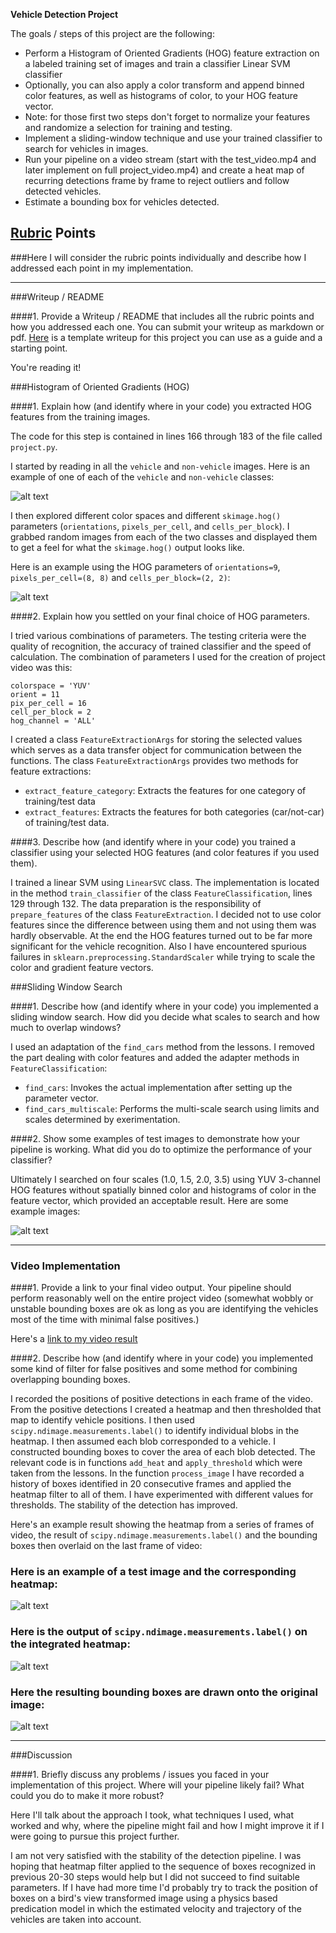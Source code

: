 **Vehicle Detection Project**

The goals / steps of this project are the following:

* Perform a Histogram of Oriented Gradients (HOG) feature extraction on a labeled training set of images and train a classifier Linear SVM classifier
* Optionally, you can also apply a color transform and append binned color features, as well as histograms of color, to your HOG feature vector. 
* Note: for those first two steps don't forget to normalize your features and randomize a selection for training and testing.
* Implement a sliding-window technique and use your trained classifier to search for vehicles in images.
* Run your pipeline on a video stream (start with the test_video.mp4 and later implement on full project_video.mp4) and create a heat map of recurring detections frame by frame to reject outliers and follow detected vehicles.
* Estimate a bounding box for vehicles detected.

[//]: # (Image References)
[image1]: ./output_images/car_not_car.jpg
[image2]: ./output_images/HOG_example.jpg
[image4]: ./output_images/sliding_window.jpg
[image5]: ./output_images/bboxes_and_heat.jpg
[image6]: ./output_images/labels_map.jpg
[image7]: ./output_images/output_bboxes.jpg
[video1]: ./project_video.mp4

## [Rubric](https://review.udacity.com/#!/rubrics/513/view) Points

###Here I will consider the rubric points individually and describe how I addressed each point in my implementation.  

---

###Writeup / README

####1. Provide a Writeup / README that includes all the rubric points and how you addressed each one.  You can submit your writeup as markdown or pdf.  [Here](https://github.com/udacity/CarND-Vehicle-Detection/blob/master/writeup_template.md) is a template writeup for this project you can use as a guide and a starting point.  

You're reading it!

###Histogram of Oriented Gradients (HOG)

####1. Explain how (and identify where in your code) you extracted HOG features from the training images.

The code for this step is contained in lines 166 through 183 of the file called `project.py`.  

I started by reading in all the `vehicle` and `non-vehicle` images.  Here is an example of one of each of the `vehicle` and `non-vehicle` classes:

![alt text][image1]

I then explored different color spaces and different `skimage.hog()` parameters (`orientations`, `pixels_per_cell`, and `cells_per_block`).  I grabbed random images from each of the two classes and displayed them to get a feel for what the `skimage.hog()` output looks like.

Here is an example using the HOG parameters of `orientations=9`, `pixels_per_cell=(8, 8)` and `cells_per_block=(2, 2)`:

![alt text][image2]

####2. Explain how you settled on your final choice of HOG parameters.

I tried various combinations of parameters. The testing criteria were the quality of recognition, the accuracy of trained classifier and the speed of calculation. The combination of parameters I used for the creation of project video was this:

```
colorspace = 'YUV'
orient = 11
pix_per_cell = 16
cell_per_block = 2
hog_channel = 'ALL'
```

I created a class `FeatureExtractionArgs` for storing the selected values which serves as a data transfer object for communication between the functions. The class `FeatureExtractionArgs` provides two methods for feature extractions:

* `extract_feature_category`: Extracts the features for one category of training/test data
* `extract_features`: Extracts the features for both categories (car/not-car) of training/test data.

####3. Describe how (and identify where in your code) you trained a classifier using your selected HOG features (and color features if you used them).

I trained a linear SVM using ``LinearSVC`` class. The implementation is located in the method ``train_classifier`` of the class ``FeatureClassification``, lines 129 through 132. The data preparation is the responsibility of ``prepare_features`` of the class ``FeatureExtraction``. I decided not to use color features since the difference between using them and not using them was hardly observable. At the end the HOG features turned out to be far more significant for the vehicle recognition. Also I have encountered spurious failures in ``sklearn.preprocessing.StandardScaler`` while trying to scale the color and gradient feature vectors. 

###Sliding Window Search

####1. Describe how (and identify where in your code) you implemented a sliding window search.  How did you decide what scales to search and how much to overlap windows?

I used an adaptation of the ``find_cars`` method from the lessons. I removed the part dealing with color features and added the adapter methods in ``FeatureClassification``:

* ``find_cars``: Invokes the actual implementation after setting up the parameter vector.
* ``find_cars_multiscale``: Performs the multi-scale search using limits and scales determined by exerimentation.

####2. Show some examples of test images to demonstrate how your pipeline is working.  What did you do to optimize the performance of your classifier?

Ultimately I searched on four scales (1.0, 1.5, 2.0, 3.5) using YUV 3-channel HOG features without spatially binned color and histograms of color in the feature vector, which provided an acceptable result. Here are some example images:

![alt text][image4]

---

### Video Implementation

####1. Provide a link to your final video output.  Your pipeline should perform reasonably well on the entire project video (somewhat wobbly or unstable bounding boxes are ok as long as you are identifying the vehicles most of the time with minimal false positives.)

Here's a [link to my video result](./output_project_video.mp4)


####2. Describe how (and identify where in your code) you implemented some kind of filter for false positives and some method for combining overlapping bounding boxes.

I recorded the positions of positive detections in each frame of the video.  From the positive detections I created a heatmap and then thresholded that map to identify vehicle positions.  I then used `scipy.ndimage.measurements.label()` to identify individual blobs in the heatmap.  I then assumed each blob corresponded to a vehicle.  I constructed bounding boxes to cover the area of each blob detected. The relevant code is in functions ``add_heat`` and ``apply_threshold`` which were taken from the lessons. In the function ``process_image`` I have recorded a history of boxes identified in 20 consecutive frames and applied the heatmap filter to all of them. I have experimented with different values for thresholds. The stability of the detection has improved.

Here's an example result showing the heatmap from a series of frames of video, the result of `scipy.ndimage.measurements.label()` and the bounding boxes then overlaid on the last frame of video:

### Here is an example of a test image and the corresponding heatmap:

![alt text][image5]

### Here is the output of `scipy.ndimage.measurements.label()` on the integrated heatmap:
![alt text][image6]

### Here the resulting bounding boxes are drawn onto the original image:
![alt text][image7]

---

###Discussion

####1. Briefly discuss any problems / issues you faced in your implementation of this project.  Where will your pipeline likely fail?  What could you do to make it more robust?

Here I'll talk about the approach I took, what techniques I used, what worked and why, where the pipeline might fail and how I might improve it if I were going to pursue this project further. 

I am not very satisfied with the stability of the detection pipeline. I was hoping that heatmap filter applied to the sequence of boxes recognized in previous 20-30 steps would help but I did not succeed to find suitable parameters. If I have had more time I'd probably try to track the position of boxes on a bird's view transformed image using a physics based predication model in which the estimated velocity and trajectory of the vehicles are taken into account.

